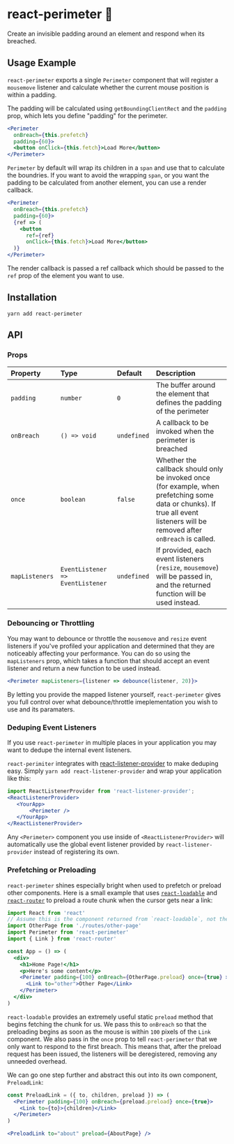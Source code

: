# react-perimeter 🚧

Create an invisible padding around an element and respond when its breached.


## Usage Example

`react-perimeter` exports a single `Perimeter` component that will register a `mousemove` listener and calculate whether the current mouse position is within a padding.

The padding will be calculated using `getBoundingClientRect` and the `padding` prop, which lets you define "padding" for the perimeter.

```jsx
<Perimeter
  onBreach={this.prefetch}
  padding={60}>
  <button onClick={this.fetch}>Load More</button>
</Perimeter>
```

`Perimeter` by default will wrap its children in a `span` and use that to calculate the boundries. If you want to avoid the wrapping `span`, or you want the padding to be calculated from another element, you can use a render callback.

```jsx
<Perimeter
  onBreach={this.prefetch}
  padding={60}>
  {ref => (
    <button
      ref={ref}
      onClick={this.fetch}>Load More</button>
  )}
</Perimeter>
```
The render callback is passed a ref callback which should be passed to the `ref` prop of the element you want to use.

## Installation

```
yarn add react-perimeter
```


## API

### Props

Property  	| 	Type		|	Default		|	  Description
:-----------------------|:-----------------------------|:--------------|:--------------------------------
`padding` |   `number` | `0` | The buffer around the element that defines the padding of the perimeter
`onBreach` | `() => void` | `undefined` | A callback to be invoked when the perimeter is breached
`once` | `boolean` | `false` | Whether the callback should only be invoked once (for example, when prefetching some data or chunks). If true all event listeners will be removed after `onBreach` is called.
`mapListeners` | `EventListener => EventListener` | `undefined` | If provided, each event listeners (`resize`, `mousemove`) will be passed in, and the returned function will be used instead.

### Debouncing or Throttling

You may want to debounce or throttle the `mousemove` and `resize` event listeners if you've profiled your application and determined that they are noticeably affecting your performance. You can do so using the `mapListeners` prop, which takes a function that should accept an event listener and return a new function to be used instead.

```jsx
<Perimeter mapListeners={listener => debounce(listener, 20)}>
```

By letting you provide the mapped listener yourself, `react-perimeter` gives you full control over what debounce/throttle imeplementation you wish to use and its paramaters.


### Deduping Event Listeners

If you use `react-perimeter` in multiple places in your application you may want to dedupe the internal event listeners.
 
`react-perimiter` integrates with [react-listener-provider](https://github.com/jnsdls/react-listener-provider) to make deduping easy.
 Simply `yarn add react-listener-provider` and wrap your application like this:
 
 ```jsx
 import ReactListenerProvider from 'react-listener-provider';
 <ReactListenerProvider>
    <YourApp>
        <Perimeter />
    </YourApp>
 </ReactListenerProvider>
 ```
 
 Any `<Perimeter>` component you use inside of `<ReactListenerProvider>` will automatically use the global event listener provided by `react-listener-provider` instead of registering its own.


### Prefetching or Preloading

`react-perimeter` shines especially bright when used to prefetch or preload other components. Here is a small example that uses [`react-loadable`](https://github.com/thejameskyle/react-loadable) and [`react-router`](https://github.com/ReactTraining/react-router) to preload a route chunk when the cursor gets near a link:

```jsx
import React from 'react'
// Assume this is the component returned from `react-loadable`, not the page itself
import OtherPage from './routes/other-page'
import Perimeter from 'react-perimeter'
import { Link } from 'react-router'

const App = () => (
  <div>
    <h1>Home Page!</h1>
    <p>Here's some content</p>
    <Perimeter padding={100} onBreach={OtherPage.preload} once={true} >
      <Link to="other">Other Page</Link>
    </Perimeter>
  </div>
)

```

`react-loadable` provides an extremely useful static `preload` method that begins fetching the chunk for us. We pass this to `onBreach` so that
the preloading begins as soon as the mouse is within `100` pixels of the `Link` component. We also pass in the `once` prop to tell `react-perimeter`
that we only want to respond to the first breach. This means that, after the preload request has been issued, the listeners will be deregistered, removing any unneeded overhead.

We can go one step further and abstract this out into its own component, `PreloadLink`:

```jsx
const PreloadLink = ({ to, children, preload }) => (
  <Perimeter padding={100} onBreach={preload.preload} once={true}>
    <Link to={to}>{children}</Link>
  </Perimeter>
)
```

```jsx
<PreloadLink to="about" preload={AboutPage} />
```
